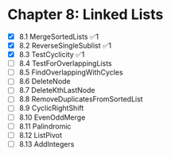 # Chapter 8: Linked Lists

- [x] 8.1 MergeSortedLists ✅1
- [x] 8.2 ReverseSingleSublist ✅1
- [x] 8.3 TestCyclicity ✅1
- [ ] 8.4 TestForOverlappingLists
- [ ] 8.5 FindOverlappingWithCycles
- [ ] 8.6 DeleteNode
- [ ] 8.7 DeleteKthLastNode
- [ ] 8.8 RemoveDuplicatesFromSortedList
- [ ] 8.9 CyclicRightShift
- [ ] 8.10 EvenOddMerge
- [ ] 8.11 Palindromic
- [ ] 8.12 ListPivot
- [ ] 8.13 AddIntegers

